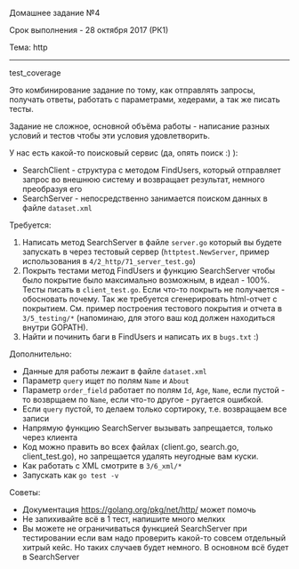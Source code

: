 Домашнее задание №4

Срок выполнения - 28 октября 2017 (РК1)

Тема: http

----

test_coverage

Это комбинирование задание по тому, как отправлять запросы, получать ответы, работать с параметрами, хедерами, а так же писать тесты.

Задание не сложное, основной объёма работы - написание разных условий и тестов чтобы эти условия удовлетворить.

У нас есть какой-то поисковый сервис (да, опять поиск :) ):
* SearchClient - структура с методом FindUsers, который отправляет запрос во внешнюю систему и возвращает результат, немного преобразуя его
* SearchServer - непосредственно занимается поиском данных в файле `dataset.xml`

Требуется:
1. Написать метод SearchServer в файле `server.go` который вы будете запускать в через тестовый сервер (`httptest.NewServer`, пример использования в `4/2_http/71_server_test.go`)
2. Покрыть тестами метод FindUsers и функцию SearchServer чтобы было покрытие было максимально возможным, в идеал - 100%. Тесты писать в `client_test.go`. Если что-то покрыть не получается - обосновать почему. Так же требуется сгенерировать html-отчет с покрытием. См. пример построения тестового покрытия и отчета в `3/5_testing/*` (напоминаю, для этого ваш код должен находиться внутри GOPATH).
3. Найти и починить баги в FindUsers и написать их в `bugs.txt` :)

Дополнительно:
* Данные для работы лежаит в файле `dataset.xml`
* Параметр `query` ищет по полям `Name` и `About`
* Параметр `order_field` работает по полям `Id`, `Age`, `Name`, если пустой - то возврщаем по `Name`, если что-то другое - ругается ошибкой.
* Если `query` пустой, то делаем только сортироку, т.е. возвращаем все записи
* Напрямую функцию SearchServer вызывать запрещается, только через клиента
* Код можно править во всех файлах (client.go, search.go, client_test.go), но запрещается удалять неугодные вам куски.
* Как работать с XML смотрите в `3/6_xml/*`
* Запускать как `go test -v`

Советы:
* Документация https://golang.org/pkg/net/http/ может помочь
* Не запихивайте всё в 1 тест, напишите много мелких
* Вы можете не ограничиваться функцией SearchServer при тестировании если вам надо проверить какой-то совсем отдельный хитрый кейс. Но таких случаев будет немного. В основном всё будет в SearchServer